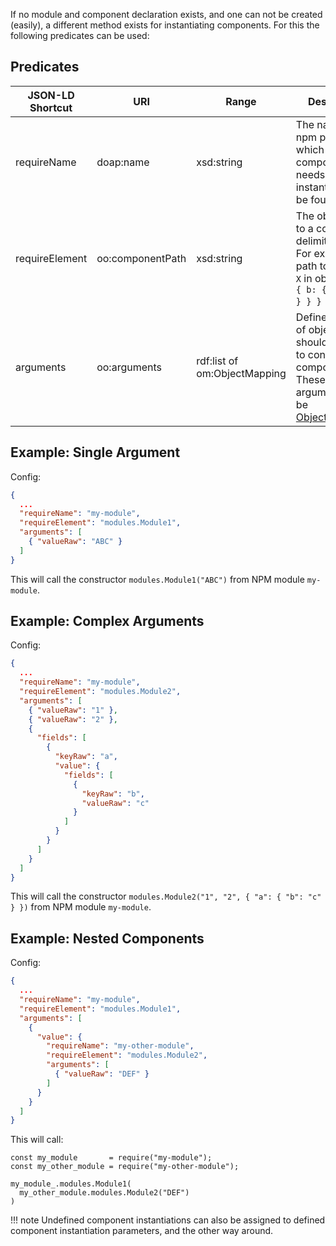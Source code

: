 If no module and component declaration exists, and one can not be created (easily),
a different method exists for instantiating components.
For this the following predicates can be used:

## Predicates

| JSON-LD Shortcut     | URI                     | Range         | Description |
| -------------------- | ----------------------- | ------------- | ----------- |
| requireName          | doap:name               | xsd:string    | The name of the npm package in which the component that needs instantiation can be found. |
| requireElement       | oo:componentPath        | xsd:string    | The object path to a component delimited by `.`. For example, the path to element `X` in object `{ a: { b: { X: { ... } } } }` is `a.b.X`. |
| arguments            | oo:arguments            | rdf:list of om:ObjectMapping | Defines the list of objects that should be used to construct the component. These arguments must be [ObjectMappings](../components/object_mapping/). |

## Example: Single Argument

Config:
```json
{
  ...
  "requireName": "my-module",
  "requireElement": "modules.Module1",
  "arguments": [
    { "valueRaw": "ABC" }
  ]
}
```

This will call the constructor `modules.Module1("ABC")` from NPM module `my-module`.

## Example: Complex Arguments

Config:
```json
{
  ...
  "requireName": "my-module",
  "requireElement": "modules.Module2",
  "arguments": [
    { "valueRaw": "1" },
    { "valueRaw": "2" },
    {
      "fields": [
        {
          "keyRaw": "a",
          "value": {
            "fields": [
              {
                "keyRaw": "b",
                "valueRaw": "c"
              }
            ]
          }
        }
      ]
    }
  ]
}
```

This will call the constructor `modules.Module2("1", "2", { "a": { "b": "c" } })` from NPM module `my-module`.

## Example: Nested Components

Config:
```json
{
  ...
  "requireName": "my-module",
  "requireElement": "modules.Module1",
  "arguments": [
    {
      "value": {
        "requireName": "my-other-module",
        "requireElement": "modules.Module2",
        "arguments": [
          { "valueRaw": "DEF" }
        ]
      }
    }
  ]
}
```

This will call: 
```
const my_module       = require("my-module");
const my_other_module = require("my-other-module");

my_module_.modules.Module1(
  my_other_module.modules.Module2("DEF")
)
```

!!! note
    Undefined component instantiations can also be assigned to defined component instantiation parameters,
    and the other way around.
